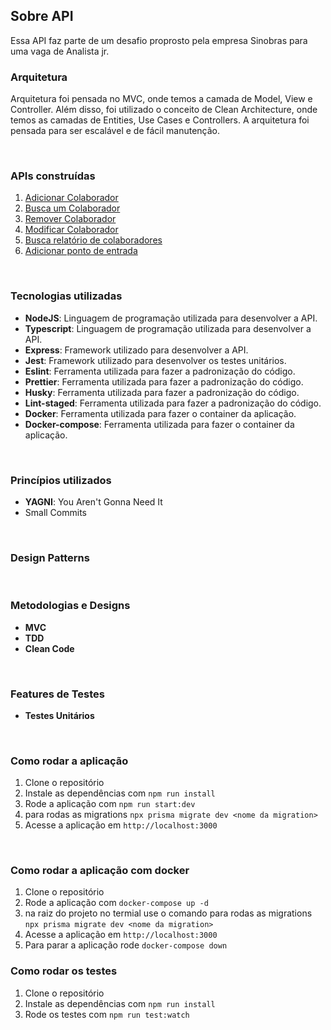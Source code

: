 ## **Sobre API**

Essa API faz parte de um desafio proprosto pela empresa Sinobras para uma vaga de Analista jr.
<br />

### **Arquitetura**

Arquitetura foi pensada no MVC, onde temos a camada de Model, View e Controller. Além disso, foi utilizado o conceito de Clean Architecture, onde temos as camadas de Entities, Use Cases e Controllers. A arquitetura foi pensada para ser escalável e de fácil manutenção.

<br />

### **APIs construídas**

1. [Adicionar Colaborador](./documentation/AddEmployee.md)
2. [Busca um Colaborador](./documentation/GetEmployee.md)
3. [Remover Colaborador](./documentation/RemoveEmployee.md)
4. [Modificar Colaborador](./documentation/ChangeEmployee.md)
5. [Busca relatório de colaboradores](./documentation/RemoveEmployee.md)
6. [Adicionar ponto de entrada](./documentation/AddTimeCard.md)

<br />

### **Tecnologias utilizadas**

- **NodeJS**: Linguagem de programação utilizada para desenvolver a API.
- **Typescript**: Linguagem de programação utilizada para desenvolver a API.
- **Express**: Framework utilizado para desenvolver a API.
- **Jest**: Framework utilizado para desenvolver os testes unitários.
- **Eslint**: Ferramenta utilizada para fazer a padronização do código.
- **Prettier**: Ferramenta utilizada para fazer a padronização do código.
- **Husky**: Ferramenta utilizada para fazer a padronização do código.
- **Lint-staged**: Ferramenta utilizada para fazer a padronização do código.
- **Docker**: Ferramenta utilizada para fazer o container da aplicação.
- **Docker-compose**: Ferramenta utilizada para fazer o container da aplicação.

<br />

### **Princípios utilizados**

- **YAGNI**: You Aren't Gonna Need It
- Small Commits

<br />

### **Design Patterns**

<br />

### **Metodologias e Designs**

- **MVC**
- **TDD**
- **Clean Code**

<br />

### **Features de Testes**

- **Testes Unitários**

<br />

### **Como rodar a aplicação**

1. Clone o repositório
2. Instale as dependências com `npm run install`
3. Rode a aplicação com `npm run start:dev`
4. para rodas as migrations `npx prisma migrate dev <nome da migration>`
5. Acesse a aplicação em `http://localhost:3000`

<br />

### **Como rodar a aplicação com docker**

1. Clone o repositório
2. Rode a aplicação com `docker-compose up -d`
4. na raiz do projeto no termial use o comando para rodas as migrations `npx prisma migrate dev <nome da migration>`
3. Acesse a aplicação em `http://localhost:3000`
4. Para parar a aplicação rode `docker-compose down`

### **Como rodar os testes**

1. Clone o repositório
2. Instale as dependências com `npm run install`
3. Rode os testes com `npm run test:watch`
